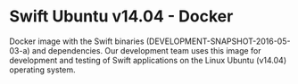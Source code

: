 # Swift Ubuntu v14.04 - Docker

Docker image with the Swift binaries (DEVELOPMENT-SNAPSHOT-2016-05-03-a)
and dependencies. Our development team uses this image for development
and testing of Swift applications on the Linux Ubuntu (v14.04) operating system.

